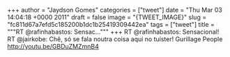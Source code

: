 
+++
author = "Jaydson Gomes"
categories = ["tweet"]
date = "Thu Mar 03 14:04:18 +0000 2011"
draft = false
image = "{TWEET_IMAGE}"
slug = "fc811d67a7efd5c185200b1dc1b25419309442ea"
tags = ["tweet"]
title = """RT @rafinhabastos: Sensac..."""
+++
RT @rafinhabastos: Sensacional! RT @jairkobe: Chê, só se fala noutra coisa aqui no tuíster! Gurillage People http://youtu.be/GBDuZMZmnB4
